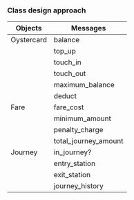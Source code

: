 ### Class design approach

| **Objects** | **Messages**        |
|-------------|---------------------|
| Oystercard  | balance             |
|             | top_up              |
|             | touch_in            |
|             | touch_out           |
|             | maximum_balance     |
|             | deduct              |
| Fare        | fare_cost           |
|             | minimum_amount      |
|             | penalty_charge      |
|             | total_journey_amount|
| Journey     | in_journey?         |
|             | entry_station       |
|             | exit_station        |
|             | journey_history     |

